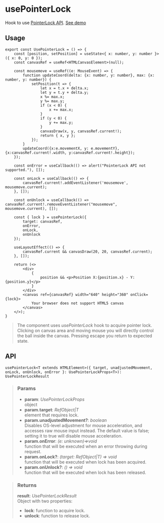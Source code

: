 # usePointerLock
Hook to use [PointerLock API](https://developer.mozilla.org/en-US/docs/Web/API/Pointer_Lock_API). [See demo](https://ndriadev.github.io/react-tools/#/hooks/events/usePointerLock)

## Usage

```tsx
export const UsePointerLock = () => {
	const [position, setPosition] = useState<{ x: number, y: number }>({ x: 0, y: 0 });
	const canvasRef = useRef<HTMLCanvasElement>(null);

	const mousemove = useRef((e: MouseEvent) => {
		function updateCoord(delta: {x: number, y: number}, max: {x: number, y: number}) {
			setPosition(t => {
				let x = t.x + delta.x;
				let y = t.y + delta.y;
				x %= max.x;
				y %= max.y;
				if (x < 0) {
					x += max.x;
				}
				if (y < 0) {
					y += max.y;
				}
				canvasDraw(x, y, canvasRef.current!);
				return { x, y };
			});
		}
		updateCoord({x:e.movementX, y: e.movementY}, {x:canvasRef.current!.width, y:canvasRef.current!.height});
	});

	const onError = useCallback(() => alert("PointerLock API not supported."), []);

	const onLock = useCallback(() => {
		canvasRef.current!.addEventListener('mousemove', mousemove.current);
	}, []);

	const onUnlock = useCallback(() => canvasRef.current!.removeEventListener("mousemove", mousemove.current), []);

	const { lock } = usePointerLock({
		target: canvasRef,
		onError,
		onLock,
		onUnlock
	});

	useLayoutEffect(() => {
		canvasRef.current && canvasDraw(20, 20, canvasRef.current);
	}, []);

	return (<>
		<div>
			{
				position && <p>Position X:{position.x} - Y:{position.y}</p>
			}
		</div>
		<canvas ref={canvasRef} width="640" height="360" onClick={lock}>
			Your browser does not support HTML5 canvas
		</canvas>
	</>);
}
```

> The component uses _usePointerLock_ hook to acquire pointer lock. Clicking on canvas area and moving mouse you will directly control the ball inside the canvas. Pressing escape you return to expected state.


## API

```tsx
usePointerLock<T extends HTMLElement>({ target, unadjustedMovement, onLock, onUnlock, onError }: UsePointerLockProps<T>): UsePointerLockResult
```


> ### Params
>
> - __param__: _UsePointerLockProps_  
object
> - __param.target__: _RefObject<T>|T_  
element that requires lock.
> - __param.unadjustedMovement?__: _boolean_  
Disables OS-level adjustment for mouse acceleration, and accesses raw mouse input instead. The default value is false; setting it to true will disable mouse acceleration.
> - __param.onError__: _(e: unknown)=>void_  
function that will be executed when an error throwing during request.
> - __param.onLock?__: _(target: RefObject<T>|T) => void_  
function that will be executed when lock has been acquired.
> - __param.onUnlock?__: _() => void_  
function that will be executed when lock has been released.
>



> ### Returns
>
> __result__:  _UsePointerLockResult_  
> Object with two properties:
> - __lock__: function to acquire lock.
> - __unlock__: function to release lock.
>
